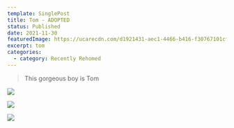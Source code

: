 ```yaml
---
template: SinglePost
title: Tom - ADOPTED
status: Published
date: 2021-11-30
featuredImage: https://ucarecdn.com/d1921431-aec1-4466-b416-f30767101cf3/-/crop/489x416/0,163/-/preview/
excerpt: tom
categories:
  - category: Recently Rehomed
---
```

> This gorgeous boy is Tom



![](https://ucarecdn.com/1404c6c9-0404-4656-825c-78f9066d8a36/)

![](https://ucarecdn.com/1bcbbf59-03d2-4eed-8740-79ac7e0be72c/)

![](https://ucarecdn.com/281e13a6-26ff-4c71-97b6-44270d3267f4/)